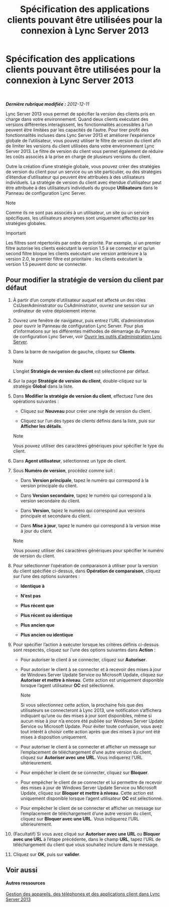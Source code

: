 ﻿---
title: Spécification des applications clients pouvant être utilisées pour la connexion à Lync Server 2013
TOCTitle: Spécification des applications clients pouvant être utilisées pour la connexion à Lync Server 2013
ms:assetid: d256a581-9a48-4d1a-82cc-2e1f520d7d2e
ms:mtpsurl: https://technet.microsoft.com/fr-fr/library/Gg182591(v=OCS.15)
ms:contentKeyID: 49298919
ms.date: 05/20/2016
mtps_version: v=OCS.15
ms.translationtype: HT
---

# Spécification des applications clients pouvant être utilisées pour la connexion à Lync Server 2013

 

_**Dernière rubrique modifiée :** 2012-12-11_

Lync Server 2013 vous permet de spécifier la version des clients pris en charge dans votre environnement. Quand deux clients exécutant des versions différentes interagissent, les fonctionnalités accessibles à l’un peuvent être limitées par les capacités de l’autre. Pour tirer profit des fonctionnalités incluses dans Lync Server 2013 et améliorer l’expérience globale de l’utilisateur, vous pouvez utiliser le filtre de version du client afin de limiter les versions du client utilisées dans votre environnement Lync Server 2013. Le filtre de version du client vous permet également de réduire les coûts associés à la prise en charge de plusieurs versions du client.

Outre la création d’une stratégie globale, vous pouvez créer des stratégies de version du client pour un service ou un site particulier, ou des stratégies d’étendue d’utilisateur qui peuvent être attribuées à des utilisateurs individuels. La stratégie de version du client avec étendue d’utilisateur peut être attribuée à des utilisateurs individuels du groupe **Utilisateurs** dans le Panneau de configuration Lync Server.

> [!NOTE]  
> Comme ils ne sont pas associés à un utilisateur, un site ou un service spécifiques, les utilisateurs anonymes sont uniquement affectés par les stratégies globales.

> [!IMPORTANT]  
> Les filtres sont répertoriés par ordre de priorité. Par exemple, si un premier filtre autorise les clients exécutant la version 1.5 à se connecter et qu’un second filtre bloque les clients exécutant une version antérieure à la version 2.0, le premier filtre est prioritaire : les clients exécutant la version 1.5 peuvent donc se connecter.

## Pour modifier la stratégie de version du client par défaut

1.  À partir d’un compte d’utilisateur auquel est affecté un des rôles CsUserAdministrator ou CsAdministrator, ouvrez une session sur un ordinateur de votre déploiement interne.

2.  Ouvrez une fenêtre de navigateur, puis entrez l’URL d’administration pour ouvrir le Panneau de configuration Lync Server. Pour plus d’informations sur les différentes méthodes de démarrage du Panneau de configuration Lync Server, voir [Ouvrir les outils d’administration Lync Server](lync-server-2013-open-lync-server-administrative-tools.md).

3.  Dans la barre de navigation de gauche, cliquez sur **Clients**.
    
    > [!NOTE]  
    > L’onglet <strong>Stratégie de version du client</strong> est sélectionné par défaut.

4.  Sur la page **Stratégie de version du client**, double-cliquez sur la stratégie **Global** dans la liste.

5.  Dans **Modifier la stratégie de version du client**, effectuez l’une des opérations suivantes :
    
      - Cliquez sur **Nouveau** pour créer une règle de version du client.
    
      - Cliquez sur l’un des types de clients définis dans la liste, puis sur **Afficher les détails**.
    
    > [!NOTE]  
    > Vous pouvez utiliser des caractères génériques pour spécifier le type du client.

6.  Dans **Agent utilisateur**, sélectionnez un type de client.

7.  Sous **Numéro de version**, procédez comme suit :
    
      - Dans **Version principale**, tapez le numéro qui correspond à la version principale du client.
    
      - Dans **Version secondaire**, tapez le numéro qui correspond à la version secondaire du client.
    
      - Dans **Version**, tapez le numéro qui correspond aux versions principale et secondaire du client.
    
      - Dans **Mise à jour**, tapez le numéro qui correspond à la version mise à jour du client.
    
    > [!NOTE]  
    > Vous pouvez utiliser des caractères génériques pour spécifier le numéro de version du client.

8.  Pour sélectionner l’opération de comparaison à utiliser pour la version du client spécifiée ci-dessus, dans **Opération de comparaison**, cliquez sur l’une des options suivantes :
    
      - **Identique à**
    
      - **N’est pas**
    
      - **Plus récent que**
    
      - **Plus récent ou identique**
    
      - **Plus ancien que**
    
      - **Plus ancien ou identique**

9.  Pour spécifier l’action à exécuter lorsque les critères définis ci-dessus sont respectés, cliquez sur l’une des options suivantes dans **Action** :
    
      - Pour autoriser le client à se connecter, cliquez sur **Autoriser**.
    
      - Pour autoriser le client à se connecter et à recevoir des mises à jour de Windows Server Update Service ou Microsoft Update, cliquez sur **Autoriser et mettre à niveau**. Cette action est uniquement disponible lorsque l’agent utilisateur **OC** est sélectionné.
        
        > [!NOTE]  
        > Si vous sélectionnez cette action, la prochaine fois que des utilisateurs se connecteront à Lync 2013, une notification s’affichera indiquant qu’une ou des mises à jour sont disponibles, même si aucun mise à jour n’a encore été publiée sur Windows Server Update Service ou Microsoft Update. Pour éviter toute confusion, vous avez tout intérêt à choisir cette action après que des mises à jour ont été mises à disposition uniquement.    
      - Pour autoriser le client à se connecter et afficher un message sur l’emplacement de téléchargement d’une autre version du client, cliquez sur **Autoriser avec une URL**. Vous indiquerez l’URL ultérieurement.
    
      - Pour empêcher le client de se connecter, cliquez sur **Bloquer**.
    
      - Pour empêcher le client de se connecter et lui permettre de recevoir des mises à jour de Windows Server Update Service ou Microsoft Update, cliquez sur **Bloquer et mettre à niveau**. Cette action est uniquement disponible lorsque l’agent utilisateur **OC** est sélectionné.
    
      - Pour empêcher le client de se connecter et afficher un message sur l’emplacement de téléchargement d’une autre version du client, cliquez sur **Bloquer avec une URL**. Vous indiquerez l’URL ultérieurement.

10. (Facultatif) Si vous avez cliqué sur **Autoriser avec une URL** ou **Bloquer avec une URL** à l’étape précédente, dans le champ **URL**, tapez l’URL de téléchargement du client que vous souhaitez inclure dans le message.

11. Cliquez sur **OK**, puis sur **valider**.

## Voir aussi

#### Autres ressources

[Gestion des appareils, des téléphones et des applications client dans Lync Server 2013](lync-server-2013-managing-devices-phones-and-client-applications.md)

